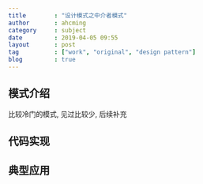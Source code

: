 ```yaml
---
title        : "设计模式之中介者模式"
author       : ahcming
category     : subject
date         : 2019-04-05 09:55
layout       : post
tag          : ["work", "original", "design pattern"]
blog         : true
---
```


## 模式介绍

比较冷门的模式, 见过比较少, 后续补充

## 代码实现

## 典型应用
